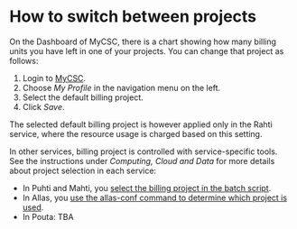# How to switch between projects

On the Dashboard of MyCSC, there is a chart showing how many billing units
you have left in one of your projects. You can change that project as
follows:

1. Login to [MyCSC](https://my.csc.fi).
1. Choose _My Profile_ in the navigation menu on the left.
1. Select the default billing project.
1. Click _Save_.

The selected default billing project is however applied only in the Rahti service, where the resource usage is charged based on this setting.

In other services, billing project is controlled with service-specific tools. See the instructions under _Computing, Cloud and Data_ for more details about project selection in each service:

* In Puhti and Mahti, you [select the billing project in the batch script](../computing/running/creating-job-scripts.md).
* In Allas, you [use the allas-conf command to determine which project is used](../data/Allas/accessing_allas.md).
* In Pouta: TBA

